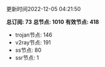 更新时间2022-12-05 04:21:50

**总订阅: 73**
**总节点: 1010**
**有效节点: 418**
- trojan节点: 146
- v2ray节点: 191
- ss节点: 80
- ssr节点: 1
